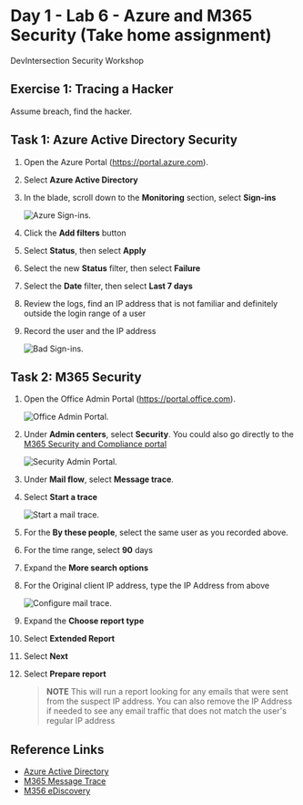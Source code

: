 # Day 1 - Lab 6 - Azure and M365 Security (Take home assignment)

DevIntersection Security Workshop

## Exercise 1: Tracing a Hacker

Assume breach, find the hacker.

## Task 1: Azure Active Directory Security

1. Open the Azure Portal (https://portal.azure.com).
2. Select **Azure Active Directory**
3. In the blade, scroll down to the **Monitoring** section, select **Sign-ins**

    ![Azure Sign-ins.](media/azure-sign-ins.png "Azure Sign-ins")

4. Click the **Add filters** button
5. Select **Status**, then select **Apply**
6. Select the new **Status** filter, then select **Failure**
7. Select the **Date** filter, then select **Last 7 days**
8. Review the logs, find an IP address that is not familiar and definitely outside the login range of a user
9. Record the user and the IP address

    ![Bad Sign-ins.](media/azure-bad-sign-ins.png "Bad Sign-ins")

## Task 2: M365 Security

1. Open the Office Admin Portal (https://portal.office.com).

    ![Office Admin Portal.](media/office-admin-center.png "Office admin portal")

2. Under **Admin centers**, select **Security**. You could also go directly to the [M365 Security and Compliance portal](https://protection.office.com/homepage) 

    ![Security Admin Portal.](media/security-admin-center.png "Security admin portal")

3. Under **Mail flow**, select **Message trace**.
4. Select **Start a trace**

    ![Start a mail trace.](media/start-mail-trace.png "Start a mail trace")

5. For the **By these people**, select the same user as you recorded above.
6. For the time range, select **90** days
7. Expand the **More search options**
8. For the Original client IP address, type the IP Address from above

    ![Configure mail trace.](media/configure-mail-trace.png "Configure mail trace")

9. Expand the **Choose report type**
10. Select **Extended Report**
11. Select **Next**
12. Select **Prepare report**

    > **NOTE**  This will run a report looking for any emails that were sent from the suspect IP address.  You can also remove the IP Address if needed to see any email traffic that does not match the user's regular IP address

## Reference Links

- [Azure Active Directory](https://docs.microsoft.com/en-us/azure/active-directory/fundamentals/active-directory-whatis)
- [M365 Message Trace](https://docs.microsoft.com/en-us/microsoft-365/security/office-365-security/message-trace-scc?view=o365-worldwide)
- [M356 eDiscovery](https://docs.microsoft.com/en-us/microsoft-365/compliance/ediscovery?view=o365-worldwide)
